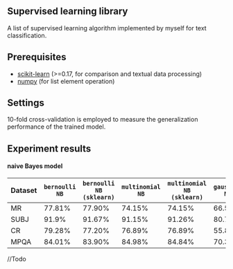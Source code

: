 ## Supervised learning library
A list of supervised learning algorithm implemented by myself for text classification.

## Prerequisites
* [scikit-learn](http://scikit-learn.org/) (>=0.17, for comparison and textual data processing)
* [numpy](http://www.numpy.org/) (for list element operation)

## Settings
10-fold cross-validation is employed to measure the generalization performance of the trained model.

## Experiment results
#### naive Bayes model
Dataset | `bernoulli NB` | `bernoulli NB (sklearn)` | `multinomial NB` | `multinomial NB (sklearn)` | `gaussian NB` | `gaussian NB (sklearn)` 
--- | --- | --- | --- | --- | --- | ---
MR | 77.81% | 77.90% | 74.15% | 74.15% | 66.58% | 66.58%
SUBJ | 91.9% | 91.67% | 91.15% | 91.26% | 80.72% | 80.72%
CR | 79.28% | 77.20% | 76.89% | 76.89% | 55.80% | 55.80%
MPQA | 84.01% | 83.90% | 84.98% | 84.84% | 70.31% | 70.31%
//Todo
